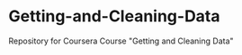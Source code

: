 Getting-and-Cleaning-Data
=========================

Repository for Coursera Course "Getting and Cleaning Data"
